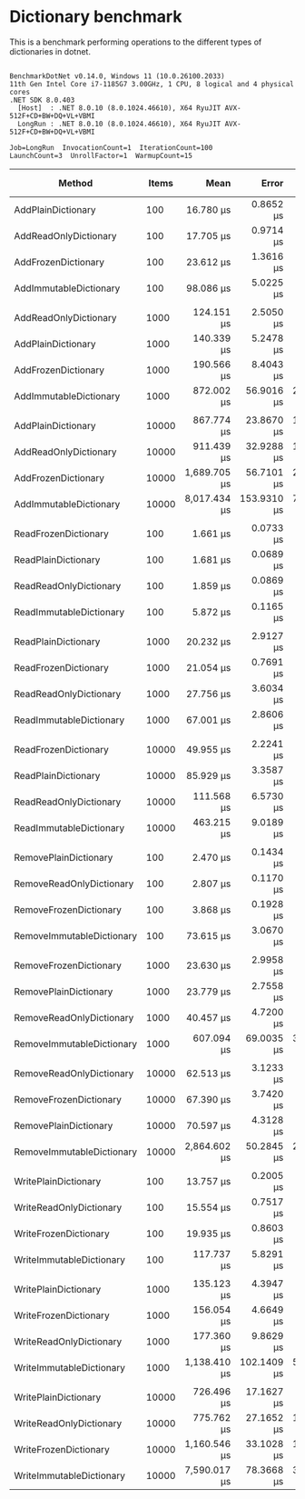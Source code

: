 # Dictionary benchmark

This is a benchmark performing operations to the different types of dictionaries in dotnet.

```

BenchmarkDotNet v0.14.0, Windows 11 (10.0.26100.2033)
11th Gen Intel Core i7-1185G7 3.00GHz, 1 CPU, 8 logical and 4 physical cores
.NET SDK 8.0.403
  [Host]  : .NET 8.0.10 (8.0.1024.46610), X64 RyuJIT AVX-512F+CD+BW+DQ+VL+VBMI
  LongRun : .NET 8.0.10 (8.0.1024.46610), X64 RyuJIT AVX-512F+CD+BW+DQ+VL+VBMI

Job=LongRun  InvocationCount=1  IterationCount=100  
LaunchCount=3  UnrollFactor=1  WarmupCount=15  

```
| Method                    | Items | Mean         | Error       | StdDev      | StdErr     | Min          | Max           | Op/s      | Ratio | Gen0      | Gen1      | Allocated  | Alloc Ratio |
|-------------------------- |------ |-------------:|------------:|------------:|-----------:|-------------:|--------------:|----------:|------:|----------:|----------:|-----------:|------------:|
| AddPlainDictionary        | 100   |    16.780 μs |   0.8652 μs |   4.3610 μs |  0.2602 μs |    12.800 μs |     32.750 μs |  59,595.8 |  1.06 |         - |         - |    16984 B |        1.00 |
| AddReadOnlyDictionary     | 100   |    17.705 μs |   0.9714 μs |   4.9053 μs |  0.2921 μs |    13.100 μs |     34.500 μs |  56,480.2 |  1.11 |         - |         - |    17024 B |        1.00 |
| AddFrozenDictionary       | 100   |    23.612 μs |   1.3616 μs |   6.8133 μs |  0.4094 μs |    17.800 μs |     50.600 μs |  42,351.5 |  1.49 |         - |         - |    26160 B |        1.54 |
| AddImmutableDictionary    | 100   |    98.086 μs |   5.0225 μs |  25.2241 μs |  1.5101 μs |    77.800 μs |    178.100 μs |  10,195.1 |  6.17 |         - |         - |    69432 B |        4.09 |
|                           |       |              |             |             |            |              |               |           |       |           |           |            |             |
| AddReadOnlyDictionary     | 1000  |   124.151 μs |   2.5050 μs |  12.4418 μs |  0.7530 μs |   107.000 μs |    171.400 μs |   8,054.7 |  0.91 |         - |         - |   162056 B |        1.00 |
| AddPlainDictionary        | 1000  |   140.339 μs |   5.2478 μs |  26.5960 μs |  1.5782 μs |   104.600 μs |    230.700 μs |   7,125.6 |  1.03 |         - |         - |   162016 B |        1.00 |
| AddFrozenDictionary       | 1000  |   190.566 μs |   8.4043 μs |  42.0537 μs |  2.5268 μs |   139.200 μs |    328.600 μs |   5,247.5 |  1.40 |         - |         - |   250536 B |        1.55 |
| AddImmutableDictionary    | 1000  |   872.002 μs |  56.9016 μs | 293.0064 μs | 17.1176 μs |   455.550 μs |  1,896.050 μs |   1,146.8 |  6.41 |         - |         - |   902296 B |        5.57 |
|                           |       |              |             |             |            |              |               |           |       |           |           |            |             |
| AddPlainDictionary        | 10000 |   867.774 μs |  23.8670 μs | 118.0974 μs |  7.1739 μs |   718.700 μs |  1,274.400 μs |   1,152.4 |  1.02 |         - |         - |  1549336 B |        1.00 |
| AddReadOnlyDictionary     | 10000 |   911.439 μs |  32.9288 μs | 168.0789 μs |  9.9041 μs |   719.900 μs |  1,457.300 μs |   1,097.2 |  1.07 |         - |         - |  1549376 B |        1.00 |
| AddFrozenDictionary       | 10000 | 1,689.705 μs |  56.7101 μs | 287.9232 μs | 17.0551 μs | 1,205.600 μs |  2,520.300 μs |     591.8 |  1.98 |         - |         - |  2458480 B |        1.59 |
| AddImmutableDictionary    | 10000 | 8,017.434 μs | 153.9310 μs | 758.7935 μs | 46.2645 μs | 6,846.300 μs | 11,032.600 μs |     124.7 |  9.39 | 1000.0000 | 1000.0000 | 11191000 B |        7.22 |
|                           |       |              |             |             |            |              |               |           |       |           |           |            |             |
| ReadFrozenDictionary      | 100   |     1.661 μs |   0.0733 μs |   0.3803 μs |  0.0221 μs |     1.150 μs |      2.850 μs | 602,189.8 |  1.03 |         - |         - |      736 B |        1.00 |
| ReadPlainDictionary       | 100   |     1.681 μs |   0.0689 μs |   0.3542 μs |  0.0207 μs |     1.200 μs |      2.950 μs | 594,886.4 |  1.04 |         - |         - |      736 B |        1.00 |
| ReadReadOnlyDictionary    | 100   |     1.859 μs |   0.0869 μs |   0.4451 μs |  0.0261 μs |     1.300 μs |      3.300 μs | 537,833.8 |  1.15 |         - |         - |      736 B |        1.00 |
| ReadImmutableDictionary   | 100   |     5.872 μs |   0.1165 μs |   0.5831 μs |  0.0350 μs |     4.800 μs |      7.700 μs | 170,309.6 |  3.64 |         - |         - |      736 B |        1.00 |
|                           |       |              |             |             |            |              |               |           |       |           |           |            |             |
| ReadPlainDictionary       | 1000  |    20.232 μs |   2.9127 μs |  14.8675 μs |  0.8761 μs |    10.100 μs |     89.200 μs |  49,427.6 |  1.35 |         - |         - |      736 B |        1.00 |
| ReadFrozenDictionary      | 1000  |    21.054 μs |   0.7691 μs |   3.7480 μs |  0.2311 μs |    14.100 μs |     31.800 μs |  47,496.9 |  1.40 |         - |         - |      736 B |        1.00 |
| ReadReadOnlyDictionary    | 1000  |    27.756 μs |   3.6034 μs |  18.1633 μs |  1.0835 μs |    12.050 μs |     94.550 μs |  36,028.9 |  1.85 |         - |         - |      736 B |        1.00 |
| ReadImmutableDictionary   | 1000  |    67.001 μs |   2.8606 μs |  14.3929 μs |  0.8601 μs |    39.200 μs |    115.700 μs |  14,925.1 |  4.46 |         - |         - |      736 B |        1.00 |
|                           |       |              |             |             |            |              |               |           |       |           |           |            |             |
| ReadFrozenDictionary      | 10000 |    49.955 μs |   2.2241 μs |  11.3728 μs |  0.6690 μs |    36.100 μs |     82.300 μs |  20,018.1 |  0.60 |         - |         - |      736 B |        1.00 |
| ReadPlainDictionary       | 10000 |    85.929 μs |   3.3587 μs |  16.6821 μs |  1.0096 μs |    42.200 μs |    149.400 μs |  11,637.5 |  1.03 |         - |         - |      736 B |        1.00 |
| ReadReadOnlyDictionary    | 10000 |   111.568 μs |   6.5730 μs |  31.1456 μs |  1.9738 μs |    66.100 μs |    190.950 μs |   8,963.1 |  1.34 |         - |         - |      736 B |        1.00 |
| ReadImmutableDictionary   | 10000 |   463.215 μs |   9.0189 μs |  45.2119 μs |  2.7116 μs |   394.600 μs |    615.800 μs |   2,158.8 |  5.58 |         - |         - |      736 B |        1.00 |
|                           |       |              |             |             |            |              |               |           |       |           |           |            |             |
| RemovePlainDictionary     | 100   |     2.470 μs |   0.1434 μs |   0.7343 μs |  0.0431 μs |     1.100 μs |      4.600 μs | 404,801.8 |  1.10 |         - |         - |      736 B |        1.00 |
| RemoveReadOnlyDictionary  | 100   |     2.807 μs |   0.1170 μs |   0.5692 μs |  0.0352 μs |     1.900 μs |      4.800 μs | 356,220.3 |  1.26 |         - |         - |      776 B |        1.05 |
| RemoveFrozenDictionary    | 100   |     3.868 μs |   0.1928 μs |   0.9737 μs |  0.0580 μs |     1.900 μs |      6.500 μs | 258,502.2 |  1.73 |         - |         - |      736 B |        1.00 |
| RemoveImmutableDictionary | 100   |    73.615 μs |   3.0670 μs |  15.2330 μs |  0.9219 μs |    45.600 μs |    117.700 μs |  13,584.2 | 32.91 |         - |         - |    29848 B |       40.55 |
|                           |       |              |             |             |            |              |               |           |       |           |           |            |             |
| RemoveFrozenDictionary    | 1000  |    23.630 μs |   2.9958 μs |  15.0180 μs |  0.9007 μs |    12.100 μs |     79.700 μs |  42,319.0 |  1.29 |         - |         - |      736 B |        1.00 |
| RemovePlainDictionary     | 1000  |    23.779 μs |   2.7558 μs |  13.8908 μs |  0.8287 μs |    10.600 μs |     80.500 μs |  42,053.3 |  1.30 |         - |         - |      736 B |        1.00 |
| RemoveReadOnlyDictionary  | 1000  |    40.457 μs |   4.7200 μs |  24.0498 μs |  1.4196 μs |    15.200 μs |    108.500 μs |  24,717.3 |  2.21 |         - |         - |      776 B |        1.05 |
| RemoveImmutableDictionary | 1000  |   607.094 μs |  69.0035 μs | 356.5588 μs | 20.7597 μs |   214.900 μs |  2,384.050 μs |   1,647.2 | 33.09 |         - |         - |   443704 B |      602.86 |
|                           |       |              |             |             |            |              |               |           |       |           |           |            |             |
| RemoveReadOnlyDictionary  | 10000 |    62.513 μs |   3.1233 μs |  15.9140 μs |  0.9394 μs |    42.600 μs |    118.500 μs |  15,996.6 |  0.96 |         - |         - |      776 B |        1.05 |
| RemoveFrozenDictionary    | 10000 |    67.390 μs |   3.7420 μs |  19.4694 μs |  1.1259 μs |    41.100 μs |    127.550 μs |  14,839.0 |  1.04 |         - |         - |      736 B |        1.00 |
| RemovePlainDictionary     | 10000 |    70.597 μs |   4.3128 μs |  21.9749 μs |  1.2971 μs |    41.800 μs |    148.250 μs |  14,164.9 |  1.09 |         - |         - |      736 B |        1.00 |
| RemoveImmutableDictionary | 10000 | 2,864.602 μs |  50.2845 μs | 253.4636 μs | 15.1204 μs | 2,528.200 μs |  3,751.500 μs |     349.1 | 44.13 |         - |         - |  6004152 B |    8,157.82 |
|                           |       |              |             |             |            |              |               |           |       |           |           |            |             |
| WritePlainDictionary      | 100   |    13.757 μs |   0.2005 μs |   0.9771 μs |  0.0602 μs |    12.200 μs |     17.500 μs |  72,690.1 |  1.00 |         - |         - |    10336 B |        1.00 |
| WriteReadOnlyDictionary   | 100   |    15.554 μs |   0.7517 μs |   3.7685 μs |  0.2260 μs |    12.700 μs |     32.400 μs |  64,292.3 |  1.14 |         - |         - |    10376 B |        1.00 |
| WriteFrozenDictionary     | 100   |    19.935 μs |   0.8603 μs |   4.3205 μs |  0.2587 μs |    14.800 μs |     41.600 μs |  50,161.8 |  1.46 |         - |         - |    15200 B |        1.47 |
| WriteImmutableDictionary  | 100   |   117.737 μs |   5.8291 μs |  30.1725 μs |  1.7537 μs |    74.200 μs |    216.600 μs |   8,493.5 |  8.60 |         - |         - |    51456 B |        4.98 |
|                           |       |              |             |             |            |              |               |           |       |           |           |            |             |
| WritePlainDictionary      | 1000  |   135.123 μs |   4.3947 μs |  22.1520 μs |  1.3215 μs |    96.000 μs |    229.200 μs |   7,400.6 |  1.02 |         - |         - |    96736 B |        1.00 |
| WriteFrozenDictionary     | 1000  |   156.054 μs |   4.6649 μs |  23.3425 μs |  1.4025 μs |   124.700 μs |    263.300 μs |   6,408.0 |  1.18 |         - |         - |   143552 B |        1.48 |
| WriteReadOnlyDictionary   | 1000  |   177.360 μs |   9.8629 μs |  49.9850 μs |  2.9661 μs |   123.300 μs |    337.600 μs |   5,638.3 |  1.34 |         - |         - |    96776 B |        1.00 |
| WriteImmutableDictionary  | 1000  | 1,138.410 μs | 102.1409 μs | 523.2040 μs | 30.7236 μs |   552.500 μs |  3,276.900 μs |     878.4 |  8.62 |         - |         - |   711904 B |        7.36 |
|                           |       |              |             |             |            |              |               |           |       |           |           |            |             |
| WritePlainDictionary      | 10000 |   726.496 μs |  17.1627 μs |  82.4859 μs |  5.1554 μs |   648.900 μs |  1,093.100 μs |   1,376.5 |  1.01 |         - |         - |   960736 B |        1.00 |
| WriteReadOnlyDictionary   | 10000 |   775.762 μs |  27.1652 μs | 136.1801 μs |  8.1675 μs |   651.400 μs |  1,305.000 μs |   1,289.1 |  1.08 |         - |         - |   960776 B |        1.00 |
| WriteFrozenDictionary     | 10000 | 1,160.546 μs |  33.1028 μs | 167.7651 μs |  9.9550 μs |   815.600 μs |  1,720.000 μs |     861.7 |  1.61 |         - |         - |  1409072 B |        1.47 |
| WriteImmutableDictionary  | 10000 | 7,590.017 μs |  78.3668 μs | 396.4484 μs | 23.5664 μs | 6,843.900 μs |  9,143.700 μs |     131.8 | 10.56 | 1000.0000 | 1000.0000 |  9273120 B |        9.65 |
